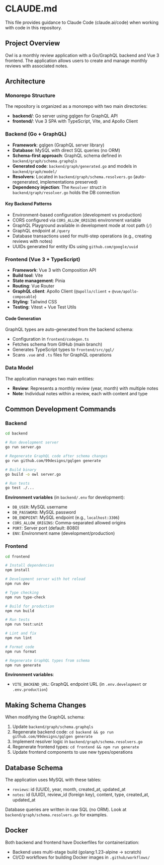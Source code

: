 # CLAUDE.md

This file provides guidance to Claude Code (claude.ai/code) when working with code in this repository.

## Project Overview

Owl is a monthly review application with a Go/GraphQL backend and Vue 3 frontend. The application allows users to create and manage monthly reviews with associated notes.

## Architecture

### Monorepo Structure

The repository is organized as a monorepo with two main directories:

- **backend/**: Go server using gqlgen for GraphQL API
- **frontend/**: Vue 3 SPA with TypeScript, Vite, and Apollo Client

### Backend (Go + GraphQL)

- **Framework**: gqlgen (GraphQL server library)
- **Database**: MySQL with direct SQL queries (no ORM)
- **Schema-first approach**: GraphQL schema defined in `backend/graph/schema.graphqls`
- **Generated code**: `backend/graph/generated.go` and models in `backend/graph/model/`
- **Resolvers**: Located in `backend/graph/schema.resolvers.go` (auto-regenerated, implementations preserved)
- **Dependency injection**: The `Resolver` struct in `backend/graph/resolver.go` holds the DB connection

#### Key Backend Patterns

- Environment-based configuration (development vs production)
- CORS configured via `CORS_ALLOW_ORIGINS` environment variable
- GraphQL Playground available in development mode at root path (`/`)
- GraphQL endpoint at `/query`
- Database transactions used for multi-step operations (e.g., creating reviews with notes)
- UUIDs generated for entity IDs using `github.com/google/uuid`

### Frontend (Vue 3 + TypeScript)

- **Framework**: Vue 3 with Composition API
- **Build tool**: Vite
- **State management**: Pinia
- **Routing**: Vue Router
- **GraphQL client**: Apollo Client (`@apollo/client` + `@vue/apollo-composable`)
- **Styling**: Tailwind CSS
- **Testing**: Vitest + Vue Test Utils

#### Code Generation

GraphQL types are auto-generated from the backend schema:

- Configuration in `frontend/codegen.ts`
- Fetches schema from GitHub (main branch)
- Generates TypeScript types to `frontend/src/gql/`
- Scans `.vue` and `.ts` files for GraphQL operations

### Data Model

The application manages two main entities:

- **Review**: Represents a monthly review (year, month) with multiple notes
- **Note**: Individual notes within a review, each with content and type

## Common Development Commands

### Backend

```bash
cd backend

# Run development server
go run server.go

# Regenerate GraphQL code after schema changes
go run github.com/99designs/gqlgen generate

# Build binary
go build -o owl server.go

# Run tests
go test ./...
```

**Environment variables** (in `backend/.env` for development):
- `DB_USER`: MySQL username
- `DB_PASSWORD`: MySQL password
- `DB_ENDPOINT`: MySQL endpoint (e.g., `localhost:3306`)
- `CORS_ALLOW_ORIGINS`: Comma-separated allowed origins
- `PORT`: Server port (default: 8080)
- `ENV`: Environment name (development/production)

### Frontend

```bash
cd frontend

# Install dependencies
npm install

# Development server with hot reload
npm run dev

# Type checking
npm run type-check

# Build for production
npm run build

# Run tests
npm run test:unit

# Lint and fix
npm run lint

# Format code
npm run format

# Regenerate GraphQL types from schema
npm run generate
```

**Environment variables**:
- `VITE_BACKEND_URL`: GraphQL endpoint URL (in `.env.development` or `.env.production`)

## Making Schema Changes

When modifying the GraphQL schema:

1. Update `backend/graph/schema.graphqls`
2. Regenerate backend code: `cd backend && go run github.com/99designs/gqlgen generate`
3. Implement resolver logic in `backend/graph/schema.resolvers.go`
4. Regenerate frontend types: `cd frontend && npm run generate`
5. Update frontend components to use new types/operations

## Database Schema

The application uses MySQL with these tables:
- `reviews`: id (UUID), year, month, created_at, updated_at
- `notes`: id (UUID), review_id (foreign key), content, type, created_at, updated_at

Database queries are written in raw SQL (no ORM). Look at `backend/graph/schema.resolvers.go` for examples.

## Docker

Both backend and frontend have Dockerfiles for containerization:
- Backend uses multi-stage build (golang:1.23-alpine → scratch)
- CI/CD workflows for building Docker images in `.github/workflows/`
